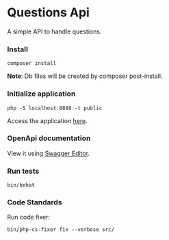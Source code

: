 # Questions Api

A simple API to handle questions.

### Install

```
composer install
```

**Note**: Db files will be created by composer post-install.

### Initialize application

```
php -S localhost:8888 -t public
```

Access the application [here](http://localhost:8888).

### OpenApi documentation

View it using [Swagger Editor](https://editor.swagger.io/?url=https://raw.githubusercontent.com/gabrielfs7/questions-api/master/doc/openapi.yaml).

### Run tests

```
bin/behat
```

### Code Standards

Run code fixer:

```
bin/php-cs-fixer fix --verbose src/
```